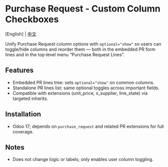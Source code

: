 # Purchase Request - Custom Column Checkboxes

[English] | [中文](README.zh.md)

Unify Purchase Request column options with `optional="show"` so users can toggle/hide columns and reorder them — both in the embedded PR form lines and in the top‑level menu “Purchase Request Lines”.

## Features
- Embedded PR lines tree: sets `optional="show"` on common columns.
- Standalone PR lines list: same optional toggles across important fields.
- Compatible with extensions (unit_price, x_supplier, line_state) via targeted inherits.

## Installation
- Odoo 17; depends on `purchase_request` and related PR extensions for full coverage.

## Notes
- Does not change logic or labels; only enables user column toggling.
